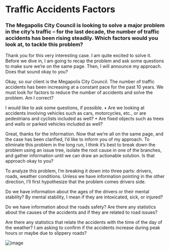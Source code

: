 <h1> Traffic Accidents Factors </h1>

<h3> The Megapolis City Council is looking to solve a major problem in the city’s traffic – for the last decade, the number of traffic accidents has been rising steadily.
Which factors would you look at, to tackle this problem? </h3>

Thank you for this very interesting case. I am quite excited to solve it. Before we dive in, I am going to recap the problem and ask some questions to make sure we’re on the same page. Then, I will announce my approach. Does that sound okay to you?

Okay, so our client is the Megapolis City Council. The number of traffic accidents has been increasing at a constant pace for the past 10 years. We must look for factors to reduce the number of accidents and solve the problem. Am I correct?

I would like to ask some questions, if possible.
•	Are we looking at accidents involving vehicles such as cars, motorcycles, etc., or are pedestrians and cyclists included as well? 
•	Are fixed objects such as trees and walls or parked vehicles included as well?

Great, thanks for the information. Now that we’re all on the same page, and the case has been clarified, I’d like to inform you of my approach. To eliminate this problem in the long run, I think it’s best to break down the problem using an issue tree, isolate the root cause in one of the branches, and gather information until we can draw an actionable solution. Is that approach okay to you?

To analyze this problem, I’m breaking it down into three parts: drivers, roads, weather conditions. Unless we have information pointing in the other direction, I’ll first hypothesize that the problem comes drivers side.

Do we have information about the ages of the drivers or their mental stability? By mental stability, I mean if they are intoxicated, sick, or injured?

Do we have information about the roads safety? Are there any statistics about the causes of the accidents and if they are related to road issues?

Are there any statistics that relate the accidents with the time of the day of the weather? I am asking to confirm if the accidents increase during peak hours or maybe due to slippery roads?


  ![image](https://user-images.githubusercontent.com/47666430/158078958-b501ecdb-94d5-4a84-8e86-db8187e9694c.png)



